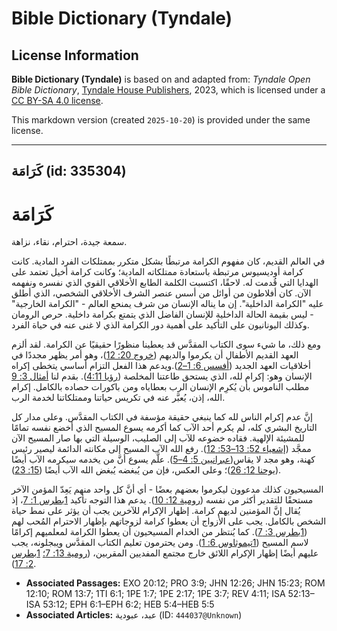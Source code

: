 # Bible Dictionary (Tyndale)

## License Information

**Bible Dictionary (Tyndale)** is based on and adapted from: _Tyndale Open Bible Dictionary_, [Tyndale House Publishers](https://tyndaleopenresources.com/), 2023, which is licensed under a [CC BY-SA 4.0 license](https://creativecommons.org/licenses/by-sa/4.0/legalcode.en).

This markdown version (created `2025-10-20`) is provided under the same license.



--------------------------------

## كَرَامَة (id: 335304)

كَرَامَة
========

سمعة جيدة، احترام، نقاء، نزاهة.

في العالم القديم، كان مفهوم الكرامة مرتبطًا بشكل متكرر بممتلكات الفرد المادية. كانت كرامة أوديسيوس مرتبطة باستعادة ممتلكاته المادية؛ وكانت كرامة أخيل تعتمد على الهدايا التي قُدمت له. لاحقًا، اكتسبت الكلمة الطابع الأخلاقي القوي الذي نفسره ونفهمه الآن. كان أفلاطون من أوائل من أسس عنصر الشرف الأخلاقي الشخصي، الذي أطلق عليه "الكرامة الداخلية". إن ما يناله الإنسان من شرف يمنحع العالم \- "الكرامة الخارجية" \- ليس بقيمة الحالة الداخلية للإنسان الفاضل الذي يتمتع بكرامة داخلية. حرص الرومان وكذلك اليونانيون على التأكيد على أهمية دور الكرامة الذي لا غنى عنه في حياة الفرد.

ومع ذلك، ما شيء سوى الكتاب المقدَّس قد يعطينا منظورًا حقيقيًا عن الكرامة. لقد ألزم العهد القديم الأطفال أن يكرموا والديهم ([خروج 20: 12](https://ref.ly/Exod20:12))، وهو أمر يظهر مجددًا في أخلاقيات العهد الجديد ([أفسس 6: 1–2](https://ref.ly/Eph6:1-Eph6:2)).ويدعم هذا الفعل التزام أساسي يتخطى إكراه الإنسان وهو: إكرام لله، الذي يستحق طاعتنا المخلصة ([رؤيا 4:11](https://ref.ly/Rev4:11)). بقدم لنا [أمثال 3: 9](https://ref.ly/Prov3:9) مطلب الناموس بأن يُكرِم الإنسان الرب بعطاياه ومن باكورات حصاده بالكامل. إكرام الله، إذن، يُعبَّر عنه في تكريس حياتنا وممتلكاتنا لخدمة الرب.

إنَّ عدم إكرام الناس لله كما ينبغي حقيقة مؤسفة في الكتاب المقدَّس. وعلى مدار كل التاريخ البشري كله، لم يكرم أحد الآب كما أكرمه يسوع المسيح الذي أخضع نفسه تمامًا للمشيئة الإلهية. فقاده خضوعه للآب إلى الصليب، الوسيلة التي بها صار المسيح الآن ممجَّد ([إشعياء 52: 13–53: 12](https://ref.ly/Isa52:13-Isa53:12)). رفع الله الآب المسيح إلى مكانته الدائمة ليصير رئيس كهنة، وهو مجد لا يقاس([عبرانيين 5: 4–5](https://ref.ly/Heb5:4-Heb5:5)). علَّم يسوع أنَّ من يخدمه سيكرمه الآب أيضًا ([يوحنا 12: 26](https://ref.ly/John12:26))؛ وعلى العكس، فإن من يُبغضه يُبغض الله الآب أيضًا ([15: 23](https://ref.ly/John15:23)).

 المسيحيون كذلك مدعوون ليكرموا بعضهم بعضًا \- أي أنَّ كل واحد منهم يَعِدّ المؤمن الآخر مستحقًا للتقدير أكثر من نفسه ([رومية 12: 10](https://ref.ly/Rom12:10)). يدعم هذا التوجه تأكيد [1بطرس 1: 7](https://ref.ly/1Pet1:7)، إذ يُقال إنَّ المؤمنين لديهم كرامة. إظهار الإكرام للآخرين يجب أن يؤثر على نمط حياة الشخص بالكامل. يجب على الأزواج أن يعطوا كرامة لزوجاتهم بإظهار الاحترام المُحب لهم ([1بطرس 3: 7](https://ref.ly/1Pet3:7)). كما يُنتظر من الخدام المسيحيون أن يعطوا الكرامة لمعلميهم إكرامًا لاسم المسيح ([1تيموثاوس 6: 1](https://ref.ly/1Tim6:1)). ومن يحترمون تعليم الكتاب المقدَّس ويبجلونه، يجب عليهم أيضًا إظهار الإكرام اللائق خارج مجتمع المفديين المقربين، ([رومية 13: 7؛](https://ref.ly/Rom13:7) [1بطرس 2: 17](https://ref.ly/1Pet2:17)).

* **Associated Passages:** EXO 20:12; PRO 3:9; JHN 12:26; JHN 15:23; ROM 12:10; ROM 13:7; 1TI 6:1; 1PE 1:7; 1PE 2:17; 1PE 3:7; REV 4:11; ISA 52:13–ISA 53:12; EPH 6:1–EPH 6:2; HEB 5:4–HEB 5:5
* **Associated Articles:** عبد، عبودية (ID: `444037@Unknown`)

